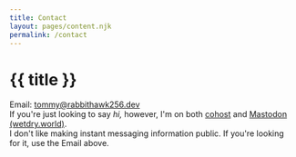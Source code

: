 ```yaml
---
title: Contact
layout: pages/content.njk
permalink: /contact
---
```


# {{ title }}
Email: [tommy@rabbithawk256.dev](mailto:tommy@rabbithawk256.dev)  
If you're just looking to say *hi,* however, I'm on both [cohost](https://cohost.org/rabbithawk256) and [Mastodon (wetdry.world)](https://wetdry.world/@rabbithawk256).  
I don't like making instant messaging information public. If you're looking for it, use the Email above.
